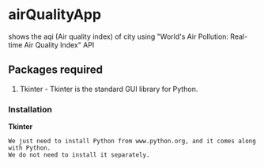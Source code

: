 # airQualityApp
shows the aqi (Air quality index) of city using "World's Air Pollution: Real-time Air Quality Index" API
## Packages required

1. Tkinter - Tkinter is the standard GUI library for Python.

### Installation

**Tkinter**
```
We just need to install Python from www.python.org, and it comes along with Python.
We do not need to install it separately.
```

